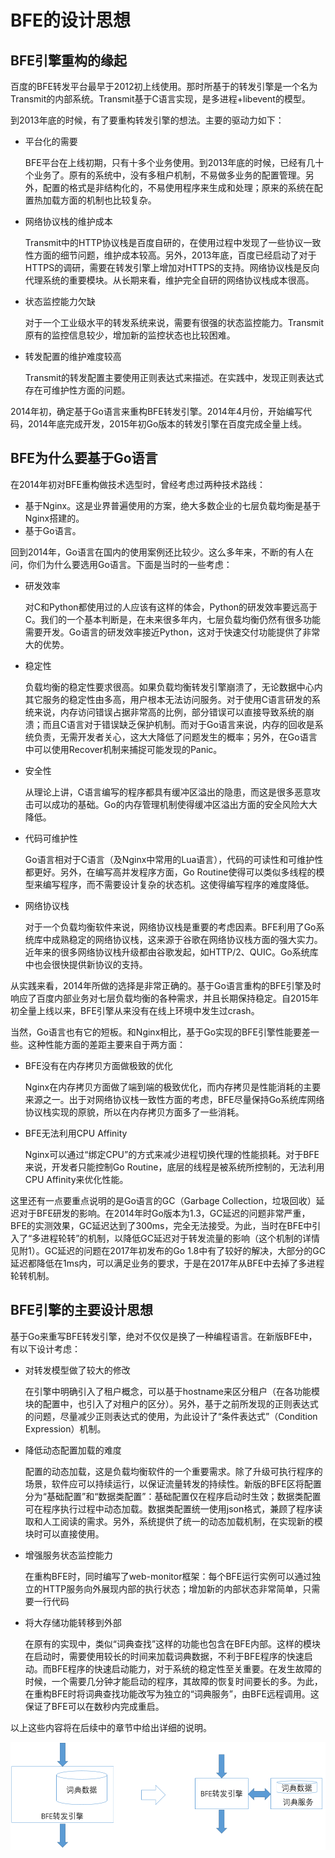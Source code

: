 # BFE的设计思想

## BFE引擎重构的缘起

百度的BFE转发平台最早于2012初上线使用。那时所基于的转发引擎是一个名为Transmit的内部系统。Transmit基于C语言实现，是多进程+libevent的模型。

到2013年底的时候，有了要重构转发引擎的想法。主要的驱动力如下：

+ 平台化的需要

  BFE平台在上线初期，只有十多个业务使用。到2013年底的时候，已经有几十个业务了。原有的系统中，没有多租户机制，不易做多业务的配置管理。另外，配置的格式是非结构化的，不易使用程序来生成和处理；原来的系统在配置热加载方面的机制也比较复杂。

+ 网络协议栈的维护成本

  Transmit中的HTTP协议栈是百度自研的，在使用过程中发现了一些协议一致性方面的细节问题，维护成本较高。另外，2013年底，百度已经启动了对于HTTPS的调研，需要在转发引擎上增加对HTTPS的支持。网络协议栈是反向代理系统的重要模块。从长期来看，维护完全自研的网络协议栈成本很高。

+ 状态监控能力欠缺

  对于一个工业级水平的转发系统来说，需要有很强的状态监控能力。Transmit原有的监控信息较少，增加新的监控状态也比较困难。

+ 转发配置的维护难度较高

  Transmit的转发配置主要使用正则表达式来描述。在实践中，发现正则表达式存在可维护性方面的问题。

2014年初，确定基于Go语言来重构BFE转发引擎。2014年4月份，开始编写代码，2014年底完成开发，2015年初Go版本的转发引擎在百度完成全量上线。

## BFE为什么要基于Go语言

在2014年初对BFE重构做技术选型时，曾经考虑过两种技术路线：

+ 基于Nginx。这是业界普遍使用的方案，绝大多数企业的七层负载均衡是基于Nginx搭建的。
+ 基于Go语言。

回到2014年，Go语言在国内的使用案例还比较少。这么多年来，不断的有人在问，你们为什么要选用Go语言。下面是当时的一些考虑：

+ 研发效率

  对C和Python都使用过的人应该有这样的体会，Python的研发效率要远高于C。我们的一个基本判断是，在未来很多年内，七层负载均衡仍然有很多功能需要开发。Go语言的研发效率接近Python，这对于快速交付功能提供了非常大的优势。

+ 稳定性

  负载均衡的稳定性要求很高。如果负载均衡转发引擎崩溃了，无论数据中心内其它服务的稳定性由多高，用户根本无法访问服务。对于使用C语言研发的系统来说，内存访问错误占据非常高的比例，部分错误可以直接导致系统的崩溃；而且C语言对于错误缺乏保护机制。而对于Go语言来说，内存的回收是系统负责，无需开发者关心，这大大降低了问题发生的概率；另外，在Go语言中可以使用Recover机制来捕捉可能发现的Panic。

+ 安全性

  从理论上讲，C语言编写的程序都具有缓冲区溢出的隐患，而这是很多恶意攻击可以成功的基础。Go的内存管理机制使得缓冲区溢出方面的安全风险大大降低。

+ 代码可维护性

  Go语言相对于C语言（及Nginx中常用的Lua语言），代码的可读性和可维护性都更好。另外，在编写高并发程序方面，Go Routine使得可以类似多线程的模型来编写程序，而不需要设计复杂的状态机。这使得编写程序的难度降低。

+ 网络协议栈

  对于一个负载均衡软件来说，网络协议栈是重要的考虑因素。BFE利用了Go系统库中成熟稳定的网络协议栈，这来源于谷歌在网络协议栈方面的强大实力。近年来的很多网络协议栈升级都由谷歌发起，如HTTP/2、QUIC。Go系统库中也会很快提供新协议的支持。

从实践来看，2014年所做的选择是非常正确的。基于Go语言重构的BFE引擎及时响应了百度内部业务对七层负载均衡的各种需求，并且长期保持稳定。自2015年初全量上线以来，BFE引擎从来没有在线上环境中发生过crash。

当然，Go语言也有它的短板。和Nginx相比，基于Go实现的BFE引擎性能要差一些。这种性能方面的差距主要来自于两方面：

+ BFE没有在内存拷贝方面做极致的优化

  Nginx在内存拷贝方面做了端到端的极致优化，而内存拷贝是性能消耗的主要来源之一。出于对网络协议栈一致性方面的考虑，BFE尽量保持Go系统库网络协议栈实现的原貌，所以在内存拷贝方面多了一些消耗。

+ BFE无法利用CPU Affinity

  Nginx可以通过“绑定CPU”的方式来减少进程切换代理的性能损耗。对于BFE来说，开发者只能控制Go Routine，底层的线程是被系统所控制的，无法利用CPU Affinity来优化性能。

这里还有一点要重点说明的是Go语言的GC（Garbage Collection，垃圾回收）延迟对于BFE研发的影响。在2014年时Go版本为1.3，GC延迟的问题非常严重，BFE的实测效果，GC延迟达到了300ms，完全无法接受。为此，当时在BFE中引入了“多进程轮转”的机制，以降低GC延迟对于转发流量的影响（这个机制的详情见附1）。GC延迟的问题在2017年初发布的Go 1.8中有了较好的解决，大部分的GC延迟都降低在1ms内，可以满足业务的要求，于是在2017年从BFE中去掉了多进程轮转机制。

## BFE引擎的主要设计思想

基于Go来重写BFE转发引擎，绝对不仅仅是换了一种编程语言。在新版BFE中，有以下设计考虑：

+ 对转发模型做了较大的修改

  在引擎中明确引入了租户概念，可以基于hostname来区分租户（在各功能模块的配置中，也引入了对租户的区分）。另外，基于之前所发现的正则表达式的问题，尽量减少正则表达式的使用，为此设计了“条件表达式”（Condition Expression）机制。

+ 降低动态配置加载的难度

  配置的动态加载，这是负载均衡软件的一个重要需求。除了升级可执行程序的场景，软件应可以持续运行，以保证流量转发的持续性。新版的BFE区将配置分为“基础配置”和“数据类配置”：基础配置仅在程序启动时生效；数据类配置可在程序执行过程中动态加载。数据类配置统一使用json格式，兼顾了程序读取和人工阅读的需求。另外，系统提供了统一的动态加载机制，在实现新的模块时可以直接使用。

+ 增强服务状态监控能力

  在重构BFE时，同时编写了web-monitor框架：每个BFE运行实例可以通过独立的HTTP服务向外展现内部的执行状态；增加新的内部状态非常简单，只需要一行代码

+ 将大存储功能转移到外部

  在原有的实现中，类似“词典查找”这样的功能也包含在BFE内部。这样的模块在启动时，需要使用较长的时间来加载词典数据，不利于BFE程序的快速启动。而BFE程序的快速启动能力，对于系统的稳定性至关重要。在发生故障的时候，一个需要几分钟才能启动的程序，其故障的恢复时间要长的多。为此，在重构BFE时将词典查找功能改写为独立的“词典服务”，由BFE远程调用。这保证了BFE可以在数秒内完成重启。

以上这些内容将在后续中的章节中给出详细的说明。

![dict service refactor](./dict_service.png)
